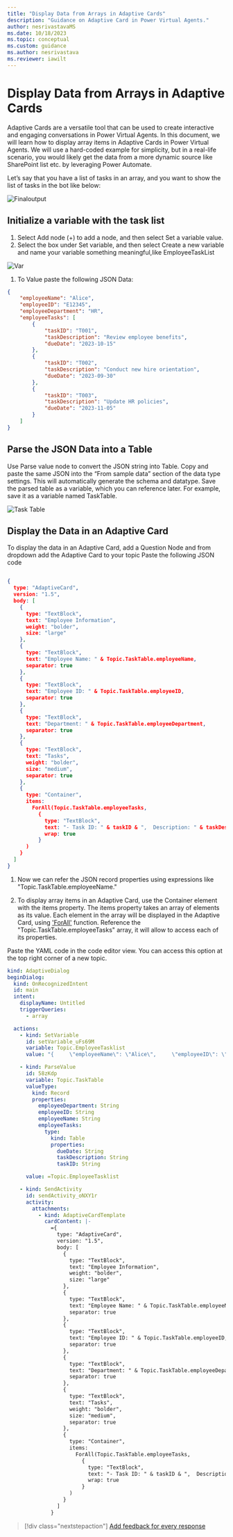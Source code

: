 ```yaml
---
title: "Display Data from Arrays in Adaptive Cards"
description: "Guidance on Adaptive Card in Power Virtual Agents."
author: nesrivastavaMS
ms.date: 10/18/2023
ms.topic: conceptual
ms.custom: guidance
ms.author: nesrivastava
ms.reviewer: iawilt
---
```

# Display Data from Arrays in Adaptive Cards

Adaptive Cards are a versatile tool that can be used to create interactive and engaging conversations in Power Virtual Agents. 
In this document, we will learn how to display array items in Adaptive Cards in Power Virtual Agents. We will use a hard-coded example for simplicity, but in a real-life scenario, you would likely get the data from a more dynamic source like SharePoint list etc. by leveraging Power Automate.

Let’s say that you have a list of tasks in an array, and you want to show the list of tasks in the bot like below: 

![Finaloutput](./media/AdaptiveCard/EMPtask.png)

## Initialize a variable with the task list 

1.	Select Add node (+) to add a node, and then select Set a variable value.
1.	Select the box under Set variable, and then select Create a new variable and name your variable something meaningful,like  EmployeeTaskList

   ![Var](./media/AdaptiveCard/TaskTable.png)

1.  To Value paste the following JSON Data:

```json
{
    "employeeName": "Alice",
    "employeeID": "E12345",
    "employeeDepartment": "HR",
    "employeeTasks": [
        {
            "taskID": "T001",
            "taskDescription": "Review employee benefits",
            "dueDate": "2023-10-15"
        },
        {
            "taskID": "T002",
            "taskDescription": "Conduct new hire orientation",
            "dueDate": "2023-09-30"
        },
        {
            "taskID": "T003",
            "taskDescription": "Update HR policies",
            "dueDate": "2023-11-05"
        }
    ]
}
```
## Parse the JSON Data into a Table

Use Parse value node to convert the JSON string into Table. Copy and paste the same JSON into the “From sample data” section of the data type settings. This will automatically generate the schema and datatype. 
Save the parsed table as a variable, which you can reference later. For example, save it as a variable named TaskTable.

![Task Table](./media/AdaptiveCard/TaskTable.png)

## Display the Data in an Adaptive Card

To display the data in an Adaptive Card, add a Question Node and from dropdown add the Adaptive Card to your topic
Paste the following JSON code 

```json

{
  type: "AdaptiveCard",
  version: "1.5",
  body: [
    {
      type: "TextBlock",
      text: "Employee Information",
      weight: "bolder",
      size: "large"
    },
    {
      type: "TextBlock",
      text: "Employee Name: " & Topic.TaskTable.employeeName,
      separator: true
    },
    {
      type: "TextBlock",
      text: "Employee ID: " & Topic.TaskTable.employeeID,
      separator: true
    },
    {
      type: "TextBlock",
      text: "Department: " & Topic.TaskTable.employeeDepartment,
      separator: true
    },
    {
      type: "TextBlock",
      text: "Tasks",
      weight: "bolder",
      size: "medium",
      separator: true
    },
    {
      type: "Container",
      items: 
        ForAll(Topic.TaskTable.employeeTasks,
          {
            type: "TextBlock",
            text: "- Task ID: " & taskID & ",  Description: " & taskDescription & ", Due Date: " & dueDate ,
            wrap: true
          }
      )
    }
  ]
}
```

1.	Now we can refer the JSON record properties using expressions like "Topic.TaskTable.employeeName." 

1.	To display array items in an Adaptive Card, use the Container element with the items property. The items property takes an array of elements as its value. Each element in the array will be displayed in the Adaptive Card, using  ['ForAll'](https://learn.microsoft.com/en-us/power-platform/power-fx/reference/function-forall) function. Reference the "Topic.TaskTable.employeeTasks" array, it will  allow to access each of its properties.

Paste the YAML code in the code editor view. You can access this option at the top right corner of a new topic. 

``` YAML
kind: AdaptiveDialog
beginDialog:
  kind: OnRecognizedIntent
  id: main
  intent:
    displayName: Untitled
    triggerQueries:
      - array

  actions:
    - kind: SetVariable
      id: setVariable_uFs69M
      variable: Topic.EmployeeTasklist
      value: "{     \"employeeName\": \"Alice\",     \"employeeID\": \"E12345\",     \"employeeDepartment\": \"HR\",     \"employeeTasks\": [         {             \"taskID\": \"T001\",             \"taskDescription\": \"Review employee benefits\",             \"dueDate\": \"2023-10-15\"         },         {             \"taskID\": \"T002\",             \"taskDescription\": \"Conduct new hire orientation\",             \"dueDate\": \"2023-09-30\"         },         {             \"taskID\": \"T003\",             \"taskDescription\": \"Update HR policies\",             \"dueDate\": \"2023-11-05\"         }     ] }"

    - kind: ParseValue
      id: 58zKdp
      variable: Topic.TaskTable
      valueType:
        kind: Record
        properties:
          employeeDepartment: String
          employeeID: String
          employeeName: String
          employeeTasks:
            type:
              kind: Table
              properties:
                dueDate: String
                taskDescription: String
                taskID: String

      value: =Topic.EmployeeTasklist

    - kind: SendActivity
      id: sendActivity_oNXY1r
      activity:
        attachments:
          - kind: AdaptiveCardTemplate
            cardContent: |-
              ={
                type: "AdaptiveCard",
                version: "1.5",
                body: [
                  {
                    type: "TextBlock",
                    text: "Employee Information",
                    weight: "bolder",
                    size: "large"
                  },
                  {
                    type: "TextBlock",
                    text: "Employee Name: " & Topic.TaskTable.employeeName,
                    separator: true
                  },
                  {
                    type: "TextBlock",
                    text: "Employee ID: " & Topic.TaskTable.employeeID,
                    separator: true
                  },
                  {
                    type: "TextBlock",
                    text: "Department: " & Topic.TaskTable.employeeDepartment,
                    separator: true
                  },
                  {
                    type: "TextBlock",
                    text: "Tasks",
                    weight: "bolder",
                    size: "medium",
                    separator: true
                  },
                  {
                    type: "Container",
                    items: 
                      ForAll(Topic.TaskTable.employeeTasks,
                        {
                          type: "TextBlock",
                          text: "- Task ID: " & taskID & ",  Description: " & taskDescription & ", Due Date: " & dueDate ,
                          wrap: true
                        }
                    )
                  }
                ]
              }

```

> [!div class="nextstepaction"]
> [Add feedback for every response](Adaptive-Card-Add-feedback-for-every-response.md)